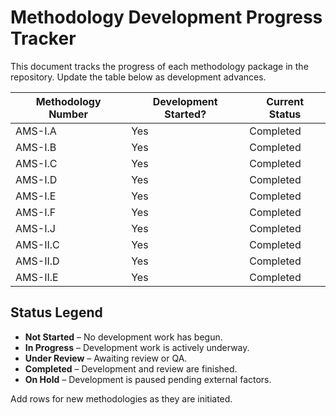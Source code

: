 # Methodology Development Progress Tracker

This document tracks the progress of each methodology package in the repository. Update the table below as development advances.

| Methodology Number | Development Started? | Current Status |
|--------------------|----------------------|----------------|
| AMS-I.A | Yes | Completed |
| AMS-I.B | Yes | Completed |
| AMS-I.C | Yes | Completed |
| AMS-I.D | Yes | Completed |
| AMS-I.E | Yes | Completed |
| AMS-I.F | Yes | Completed |
| AMS-I.J | Yes | Completed |
| AMS-II.C | Yes | Completed |
| AMS-II.D | Yes | Completed |
| AMS-II.E | Yes | Completed |

## Status Legend
- **Not Started** – No development work has begun.
- **In Progress** – Development work is actively underway.
- **Under Review** – Awaiting review or QA.
- **Completed** – Development and review are finished.
- **On Hold** – Development is paused pending external factors.

Add rows for new methodologies as they are initiated.
